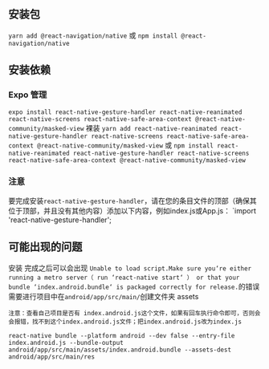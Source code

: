 ## 安装包
`yarn add @react-navigation/native`
或
`npm install @react-navigation/native`
## 安装依赖
### Expo 管理
`expo install react-native-gesture-handler react-native-reanimated react-native-screens react-native-safe-area-context @react-native-community/masked-view`
裸装
`yarn add react-native-reanimated react-native-gesture-handler react-native-screens react-native-safe-area-context @react-native-community/masked-view`
或
`npm install react-native-reanimated react-native-gesture-handler react-native-screens react-native-safe-area-context @react-native-community/masked-view`
### 注意
要完成安装`react-native-gesture-handler`，请在您的条目文件的顶部（确保其位于顶部，并且没有其他内容）添加以下内容，例如index.js或App.js：
`import 'react-native-gesture-handler';

## 可能出现的问题
安装 完成之后可以会出现
`Unable to load script.Make sure you‘re either running a metro server（ run ‘react-native start‘ ） or that your bundle ‘index.android.bundle‘ is packaged correctly for release.`的错误
需要进行项目中在`android/app/src/main/`创建文件夹  assets
```
注意：查看自己项目是否有 index.android.js这个文件，如果有回车执行命令即可，否则会会报错，找不到这个index.android.js文件；把index.android.js改为index.js
```
`react-native bundle --platform android --dev false --entry-file index.android.js --bundle-output android/app/src/main/assets/index.android.bundle --assets-dest android/app/src/main/res `
